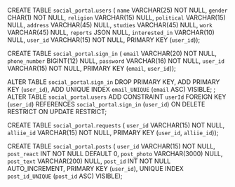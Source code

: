 CREATE TABLE `social_portal`.`users` (
  `name` VARCHAR(25) NOT NULL,
  `gender` CHAR(1) NOT NULL,
  `religion` VARCHAR(15) NULL,
  `political` VARCHAR(15) NULL,
  `address` VARCHAR(45) NULL,
  `studies` VARCHAR(45) NULL,
  `work` VARCHAR(45) NULL,
  `reports` JSON NULL,
  `interested_in` VARCHAR(10) NULL,
  `user_id` VARCHAR(15) NOT NULL,
  PRIMARY KEY (`user_id`));

CREATE TABLE `social_portal`.`sign_in` (
  `email` VARCHAR(20) NOT NULL,
  `phone_number` BIGINT(12) NULL,
  `password` VARCHAR(16) NOT NULL,
  `user_id` VARCHAR(15) NOT NULL,
  PRIMARY KEY (`email`, `user_id`));

ALTER TABLE `social_portal`.`sign_in` 
DROP PRIMARY KEY,
ADD PRIMARY KEY (`user_id`),
ADD UNIQUE INDEX `email_UNIQUE` (`email` ASC) VISIBLE;
;
ALTER TABLE `social_portal`.`users` 
ADD CONSTRAINT `userId`
  FOREIGN KEY (`user_id`)
  REFERENCES `social_portal`.`sign_in` (`user_id`)
  ON DELETE RESTRICT
  ON UPDATE RESTRICT;

CREATE TABLE `social_portal`.`requests` (
  `user_id` VARCHAR(15) NOT NULL,
  `alliie_id` VARCHAR(15) NOT NULL,
  PRIMARY KEY (`user_id`, `alliie_id`));

CREATE TABLE `social_portal`.`posts` (
  `user_id` VARCHAR(15) NOT NULL,
  `post_react` INT NOT NULL DEFAULT 0,
  `post_photo` VARCHAR(3000) NULL,
  `post_text` VARCHAR(200) NULL,
  `post_id` INT NOT NULL AUTO_INCREMENT,
  PRIMARY KEY (`user_id`),
  UNIQUE INDEX `post_id_UNIQUE` (`post_id` ASC) VISIBLE);
